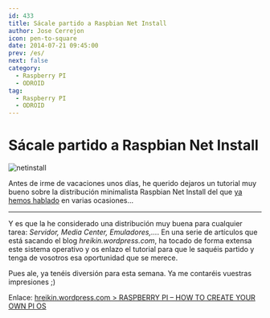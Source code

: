```yaml
---
id: 433
title: Sácale partido a Raspbian Net Install
author: Jose Cerrejon
icon: pen-to-square
date: 2014-07-21 09:45:00
prev: /es/
next: false
category:
  - Raspberry PI
  - ODROID
tag:
  - Raspberry PI
  - ODROID
---
```


# Sácale partido a Raspbian Net Install

![netinstall](/images/minibian.jpg)

Antes de irme de vacaciones unos días, he querido dejaros un tutorial muy bueno sobre la distribución minimalista Raspbian Net Install del que [ya hemos hablado](/post.php?id=422) en varias ocasiones...

- - -
Y es que la he considerado una distribución muy buena para cualquier tarea: *Servidor, Media Center, Emuladores,...*. En una serie de artículos que está sacando el blog *hreikin.wordpress.com*, ha tocado de forma extensa este sistema operativo y os enlazo el tutorial para que le saquéis partido y tenga de vosotros esa oportunidad que se merece.

Pues ale, ya tenéis diversión para esta semana. Ya me contaréis vuestras impresiones ;)

Enlace: [hreikin.wordpress.com > RASPBERRY PI – HOW TO CREATE YOUR OWN PI OS](http://hreikin.wordpress.com/2014/06/21/raspberry-pi-how-to-create-your-own-pi-os/)